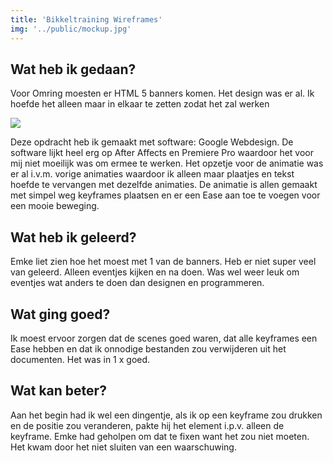 ```yaml
---
title: 'Bikkeltraining Wireframes'
img: '../public/mockup.jpg'
---
```


<h2>Wat heb ik gedaan?</h2><p>Voor Omring moesten er HTML 5 banners komen. Het design was er al. Ik hoefde het alleen maar in elkaar te zetten zodat het zal werken</p><a href='../../werkzaamheden/html-5-google-webdesign.jpg'><img src='../../werkzaamheden/html-5-google-webdesign.jpg' target='_blank'></a><p>Deze opdracht heb ik gemaakt met software: Google Webdesign. De software lijkt heel erg op After Affects en Premiere Pro waardoor het voor mij niet moeilijk was om ermee te werken. Het opzetje voor de animatie was er al i.v.m. vorige animaties waardoor ik alleen maar plaatjes en tekst hoefde te vervangen met dezelfde animaties. De animatie is allen gemaakt met simpel weg keyframes plaatsen en er een Ease aan toe te voegen voor een mooie beweging.</p><h2>Wat heb ik geleerd?</h2><p>Emke liet zien hoe het moest met 1 van de banners. Heb er niet super veel van geleerd. Alleen eventjes kijken en na doen. Was wel weer leuk om eventjes wat anders te doen dan designen en programmeren.</p><h2>Wat ging goed?</h2><p>Ik moest ervoor zorgen dat de scenes goed waren, dat alle keyframes een Ease hebben en dat ik onnodige bestanden zou verwijderen uit het documenten. Het was in 1 x goed.</p><h2>Wat kan beter?</h2><p>Aan het begin had ik wel een dingentje, als ik op een keyframe zou drukken en de positie zou veranderen, pakte hij het element i.p.v. alleen de keyframe. Emke had geholpen om dat te fixen want het zou niet moeten. Het kwam door het niet sluiten van een waarschuwing. </p>
